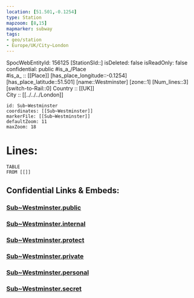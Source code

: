 ```yaml
---
location: [51.501,-0.1254] 
type: Station 
mapzoom: [8,15] 
mapmarker: subway 
tags:
- geo/station
- Europe/UK/City~London
---
```

SpocWebEntityId: 156125
[StationSId::] 
isDeleted: false
isReadOnly: false
confidential: public
#is_a_/Place  
#is_a_ :: [[Place]] 
[has_place_longitude::-0.1254] 
[has_place_latitude::51.501] 
[name::Westminster] 
[zone::1] 
[Num_lines::3] 
[switch-to-Rail::0] 
Country :: [[UK]]  
City :: [[../../../London]]  


```leaflet
id: Sub~Westminster
coordinates: [[Sub~Westminster]] 
markerFile: [[Sub~Westminster]] 
defaultZoom: 11 
maxZoom: 18
```


# Lines: 
```dataview
TABLE 
FROM [[]] 
```


## Confidential Links & Embeds: 

### [Sub~Westminster.public](/_public/\Earth\Continent\Europe\Europe~North\UK\England\Regions~England\London,Greater\cities~GreaterLondon\Underground\StationSub~Westminster.public.md) 

### [Sub~Westminster.internal](/_internal/\Earth\Continent\Europe\Europe~North\UK\England\Regions~England\London,Greater\cities~GreaterLondon\Underground\StationSub~Westminster.internal.md) 

### [Sub~Westminster.protect](/_protect/\Earth\Continent\Europe\Europe~North\UK\England\Regions~England\London,Greater\cities~GreaterLondon\Underground\StationSub~Westminster.protect.md) 

### [Sub~Westminster.private](/_private/\Earth\Continent\Europe\Europe~North\UK\England\Regions~England\London,Greater\cities~GreaterLondon\Underground\StationSub~Westminster.private.md) 

### [Sub~Westminster.personal](/_personal/\Earth\Continent\Europe\Europe~North\UK\England\Regions~England\London,Greater\cities~GreaterLondon\Underground\StationSub~Westminster.personal.md) 

### [Sub~Westminster.secret](/_secret/\Earth\Continent\Europe\Europe~North\UK\England\Regions~England\London,Greater\cities~GreaterLondon\Underground\StationSub~Westminster.secret.md)


